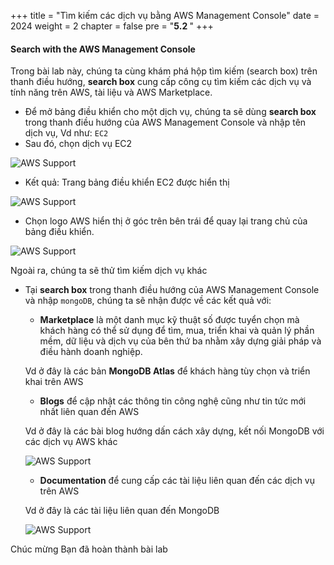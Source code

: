 +++
title = "Tìm kiếm các dịch vụ bằng AWS Management Console"
date = 2024
weight = 2
chapter = false
pre = "<b>5.2 </b>"
+++


#### Search with the AWS Management Console

Trong bài lab này, chúng ta cùng khám phá hộp tìm kiếm (search box) trên thanh điều hướng, **search box** cung cấp công cụ tìm kiếm các dịch vụ và tính năng trên AWS, tài liệu và AWS Marketplace.

- Để mở bảng điều khiển cho một dịch vụ, chúng ta sẽ dùng **search box**  trong thanh điều hướng của AWS Management Console và nhập tên dịch vụ, Vd như: 
``` EC2    ```
- Sau đó, chọn dịch vụ EC2

![AWS Support](/images/5-console/5.2/1.png?width=90pc)

- Kết quả: Trang bảng điều khiển EC2 được hiển thị

![AWS Support](/images/5-console/5.2/2.png?width=90pc)

- Chọn logo AWS hiển thị ở góc trên bên trái để quay lại trang chủ của bảng điều khiển.

![AWS Support](/images/5-console/5.2/3.png?width=90pc)

Ngoài ra, chúng ta sẽ thử tìm kiếm dịch vụ khác

- Tại **search box**  trong thanh điều hướng của AWS Management Console và nhập ```mongoDB```, chúng ta sẽ nhận được về các kết quả với:

    - **Marketplace** là một danh mục kỹ thuật số được tuyển chọn mà khách hàng có thể sử dụng để tìm, mua, triển khai và quản lý phần mềm, dữ liệu và dịch vụ của bên thứ ba nhằm xây dựng giải pháp và điều hành doanh nghiệp. 
    
    Vd ở đây là các bản **MongoDB Atlas** để khách hàng tùy chọn và triển khai trên AWS 

    - **Blogs** để cập nhật các thông tin công nghệ cũng như tin tức mới nhất liên quan đến AWS

    Vd ở đây là các bài blog hướng dấn cách xây dựng, kết nối MongoDB với các dịch vụ AWS khác

    ![AWS Support](/images/5-console/5.2/4.png?width=90pc)

    - **Documentation** để cung cấp các tài liệu liên quan đến các dịch vụ trên AWS

    Vd ở đây là các tài liệu liên quan đến MongoDB

    ![AWS Support](/images/5-console/5.2/5.png?width=90pc)
    
Chúc mừng Bạn đã hoàn thành bài lab

